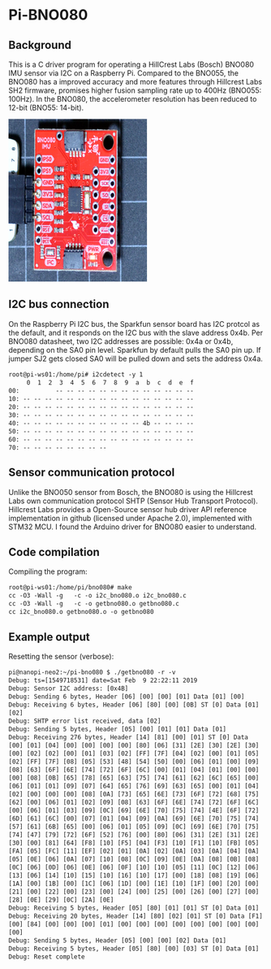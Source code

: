 # Pi-BNO080

## Background

This is a C driver program for operating a HillCrest Labs (Bosch) BNO080 IMU sensor via I2C on a Raspberry Pi. Compared to the BNO055, the BNO080 has a improved accuracy and more features through Hillcrest Labs SH2 firmware, promises higher fusion sampling rate up to 400Hz (BNO055: 100Hz). In the BNO080, the accelerometer resolution has been reduced to 12-bit (BNO55: 14-bit).

<img src="sparkfun-bno080.png" height="320px" width="273px">

## I2C bus connection

On the Raspberry Pi I2C bus, the Sparkfun sensor board has I2C protcol as the default, and it responds  on the I2C bus with the slave address 0x4b. Per BNO080 datasheet, two I2C addresses are possible: 0x4a or 0x4b, depending on the SA0 pin level. Sparkfun by default pulls the SA0 pin up. If jumper SJ2 gets closed SA0 will be pulled down and sets the address 0x4a.

```
root@pi-ws01:/home/pi# i2cdetect -y 1
     0  1  2  3  4  5  6  7  8  9  a  b  c  d  e  f
00:          -- -- -- -- -- -- -- -- -- -- -- -- --
10: -- -- -- -- -- -- -- -- -- -- -- -- -- -- -- --
20: -- -- -- -- -- -- -- -- -- -- -- -- -- -- -- --
30: -- -- -- -- -- -- -- -- -- -- -- -- -- -- -- --
40: -- -- -- -- -- -- -- -- -- -- -- 4b -- -- -- --
50: -- -- -- -- -- -- -- -- -- -- -- -- -- -- -- --
60: -- -- -- -- -- -- -- -- -- -- -- -- -- -- -- --
70: -- -- -- -- -- -- -- --
```

## Sensor communication protocol

Unlike the BNO050 sensor from Bosch, the BNO080 is using the Hillcrest Labs own communication protocol SHTP (Sensor Hub Transport Protocol). Hillcrest Labs provides a Open-Source sensor hub driver API reference implementation in github (licensed under Apache 2.0), implemented with STM32 MCU. I found the Arduino driver for BNO080 easier to understand.

## Code compilation

Compiling the program:
````
root@pi-ws01:/home/pi/bno080# make
cc -O3 -Wall -g   -c -o i2c_bno080.o i2c_bno080.c
cc -O3 -Wall -g   -c -o getbno080.o getbno080.c
cc i2c_bno080.o getbno080.o -o getbno080
````

## Example output

Resetting the sensor (verbose):
```
pi@nanopi-neo2:~/pi-bno080 $ ./getbno080 -r -v
Debug: ts=[1549718531] date=Sat Feb  9 22:22:11 2019
Debug: Sensor I2C address: [0x4B]
Debug: Sending 6 bytes, Header [06] [00] [00] [01] Data [01] [00]
Debug: Receiving 6 bytes, Header [06] [80] [00] [0B] ST [0] Data [01] [02]
Debug: SHTP error list received, data [02]
Debug: Sending 5 bytes, Header [05] [00] [01] [01] Data [01]
Debug: Receiving 276 bytes, Header [14] [81] [00] [01] ST [0] Data [00] [01] [04] [00] [00] [00] [00] [80] [06] [31] [2E] [30] [2E] [30] [00] [02] [02] [00] [01] [03] [02] [FF] [7F] [04] [02] [00] [01] [05] [02] [FF] [7F] [08] [05] [53] [48] [54] [50] [00] [06] [01] [00] [09] [08] [63] [6F] [6E] [74] [72] [6F] [6C] [00] [01] [04] [01] [00] [00] [00] [08] [0B] [65] [78] [65] [63] [75] [74] [61] [62] [6C] [65] [00] [06] [01] [01] [09] [07] [64] [65] [76] [69] [63] [65] [00] [01] [04] [02] [00] [00] [00] [08] [0A] [73] [65] [6E] [73] [6F] [72] [68] [75] [62] [00] [06] [01] [02] [09] [08] [63] [6F] [6E] [74] [72] [6F] [6C] [00] [06] [01] [03] [09] [0C] [69] [6E] [70] [75] [74] [4E] [6F] [72] [6D] [61] [6C] [00] [07] [01] [04] [09] [0A] [69] [6E] [70] [75] [74] [57] [61] [6B] [65] [00] [06] [01] [05] [09] [0C] [69] [6E] [70] [75] [74] [47] [79] [72] [6F] [52] [76] [00] [80] [06] [31] [2E] [31] [2E] [30] [00] [81] [64] [F8] [10] [F5] [04] [F3] [10] [F1] [10] [FB] [05] [FA] [05] [FC] [11] [EF] [02] [01] [0A] [02] [0A] [03] [0A] [04] [0A] [05] [0E] [06] [0A] [07] [10] [08] [0C] [09] [0E] [0A] [08] [0B] [08] [0C] [06] [0D] [06] [0E] [06] [0F] [10] [10] [05] [11] [0C] [12] [06] [13] [06] [14] [10] [15] [10] [16] [10] [17] [00] [18] [08] [19] [06] [1A] [00] [1B] [00] [1C] [06] [1D] [00] [1E] [10] [1F] [00] [20] [00] [21] [00] [22] [00] [23] [00] [24] [00] [25] [00] [26] [00] [27] [00] [28] [0E] [29] [0C] [2A] [0E]
Debug: Receiving 5 bytes, Header [05] [80] [01] [01] ST [0] Data [01]
Debug: Receiving 20 bytes, Header [14] [80] [02] [01] ST [0] Data [F1] [00] [84] [00] [00] [00] [01] [00] [00] [00] [00] [00] [00] [00] [00] [00]
Debug: Sending 5 bytes, Header [05] [00] [00] [02] Data [01]
Debug: Receiving 5 bytes, Header [05] [80] [00] [03] ST [0] Data [01]
Debug: Reset complete
```
